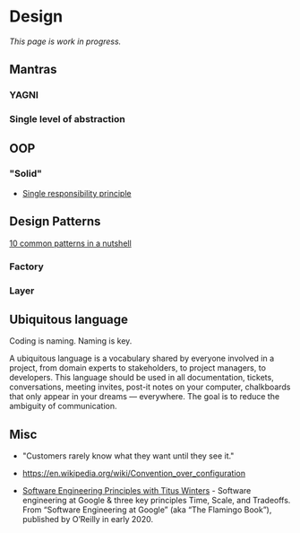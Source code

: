 # Design

*This page is work in progress.*


## Mantras

### YAGNI

### Single level of abstraction

## OOP

### "Solid"

* [Single responsibility principle](https://en.wikipedia.org/wiki/Single-responsibility_principle)


## Design Patterns

[10 common patterns in a nutshell](https://towardsdatascience.com/10-common-software-architectural-patterns-in-a-nutshell-a0b47a1e9013)

### Factory
### Layer 



## Ubiquitous language

Coding is naming. 
Naming is key.

A ubiquitous language is a vocabulary shared by everyone involved in a project, from domain experts to stakeholders, to project managers, to developers. 
This language should be used in all documentation, tickets, conversations, meeting invites, post-it notes on your computer, chalkboards that only appear in your dreams — everywhere. 
The goal is to reduce the ambiguity of communication.


## Misc

* "Customers rarely know what they want until they see it."

* https://en.wikipedia.org/wiki/Convention_over_configuration 

* [Software Engineering Principles with Titus Winters](https://www.youtube.com/watch?v=SqU8TZDnFFA) - Software engineering at Google & three key principles Time, Scale, and Tradeoffs. From “Software Engineering at Google” (aka “The Flamingo Book”),  published by O’Reilly in early 2020.
